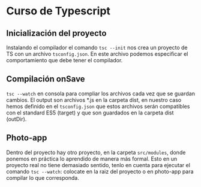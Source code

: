 # Curso de Typescript
## Inicialización del proyecto
Instalando el compilador el comando <code>tsc --init</code> nos crea un proyecto de TS con un archivo `tsconfig.json`. En este archivo podemos especificar el comportamiento que debe tener el compilador.
## Compilación onSave
<code>tsc --watch</code> en consola para compliar los archivos cada vez que se guardan cambios. El output son archivos *.js en la carpeta dist, en nuestro caso hemos definido en el `tsconfig.json` que estos archivos serán compatibles con el standard ES5 (target) y que son guardados en la carpeta dist (outDir).
## Photo-app
Dentro del proyecto hay otro proyecto, en la carpeta `src/modules`, donde ponemos en práctica lo aprendido de manera más formal. Esto en un proyecto real no tiene demasiado sentido, tenlo en cuenta para ejecutar el comando <code>tsc --watch</code>: colocate en la raiz del proyecto o en photo-app para compilar lo que corresponda.

